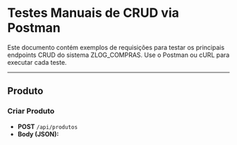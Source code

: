 # Testes Manuais de CRUD via Postman

Este documento contém exemplos de requisições para testar os principais endpoints CRUD do sistema ZLOG_COMPRAS. Use o Postman ou cURL para executar cada teste.

---

## Produto

### Criar Produto
- **POST** `/api/produtos`
- **Body (JSON):**
